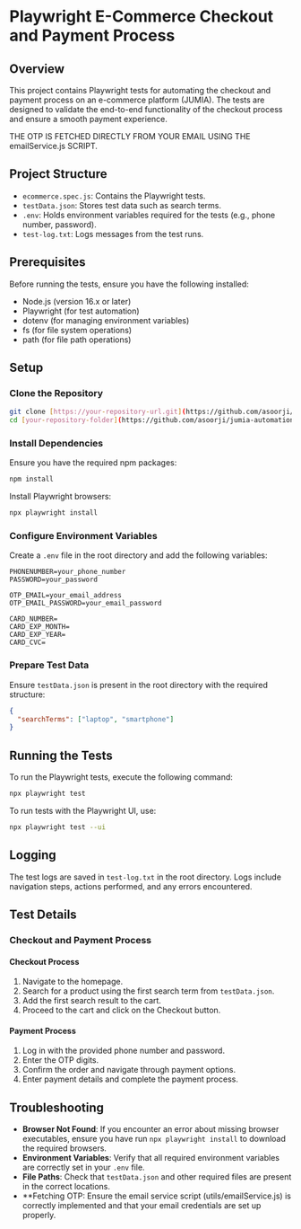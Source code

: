 # Playwright E-Commerce Checkout and Payment Process

## Overview

This project contains Playwright tests for automating the checkout and payment process on an e-commerce platform (JUMIA). 
The tests are designed to validate the end-to-end functionality of the checkout process and ensure a smooth payment experience.

THE OTP IS FETCHED DIRECTLY FROM YOUR EMAIL USING THE emailService.js SCRIPT.

## Project Structure

- `ecommerce.spec.js`: Contains the Playwright tests.
- `testData.json`: Stores test data such as search terms.
- `.env`: Holds environment variables required for the tests (e.g., phone number, password).
- `test-log.txt`: Logs messages from the test runs.

## Prerequisites

Before running the tests, ensure you have the following installed:

- Node.js (version 16.x or later)
- Playwright (for test automation)
- dotenv (for managing environment variables)
- fs (for file system operations)
- path (for file path operations)

## Setup

### Clone the Repository

```bash
git clone [https://your-repository-url.git](https://github.com/asoorji/jumia-automation.git)
cd [your-repository-folder](https://github.com/asoorji/jumia-automation.git)
```

### Install Dependencies

Ensure you have the required npm packages:

```bash
npm install
```

Install Playwright browsers:

```bash
npx playwright install
```

### Configure Environment Variables

Create a `.env` file in the root directory and add the following variables:

```env
PHONENUMBER=your_phone_number
PASSWORD=your_password

OTP_EMAIL=your_email_address
OTP_EMAIL_PASSWORD=your_email_password

CARD_NUMBER=
CARD_EXP_MONTH=
CARD_EXP_YEAR=
CARD_CVC=
```

### Prepare Test Data

Ensure `testData.json` is present in the root directory with the required structure:

```json
{
  "searchTerms": ["laptop", "smartphone"]
}
```

## Running the Tests

To run the Playwright tests, execute the following command:

```bash
npx playwright test
```

To run tests with the Playwright UI, use:

```bash
npx playwright test --ui
```

## Logging

The test logs are saved in `test-log.txt` in the root directory. Logs include navigation steps, actions performed, and any errors encountered.

## Test Details

### Checkout and Payment Process

#### Checkout Process
1. Navigate to the homepage.
2. Search for a product using the first search term from `testData.json`.
3. Add the first search result to the cart.
4. Proceed to the cart and click on the Checkout button.

#### Payment Process
1. Log in with the provided phone number and password.
2. Enter the OTP digits.
3. Confirm the order and navigate through payment options.
4. Enter payment details and complete the payment process.

## Troubleshooting

- **Browser Not Found**: If you encounter an error about missing browser executables, ensure you have run `npx playwright install` to download the required browsers.
- **Environment Variables**: Verify that all required environment variables are correctly set in your `.env` file.
- **File Paths**: Check that `testData.json` and other required files are present in the correct locations.
- **Fetching OTP: Ensure the email service script (utils/emailService.js) is correctly implemented and that your email credentials are set up properly.
